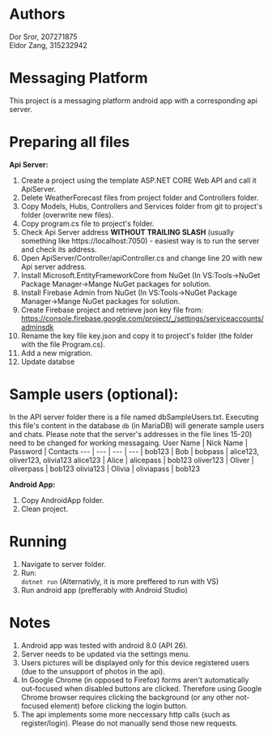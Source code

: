 # Authors
Dor Sror, 207271875  
Eldor Zang, 315232942  
# Messaging Platform
This project is a messaging platform android app with a corresponding api server.



# Preparing all files

**Api Server:**  
1. Create a project using the template ASP.NET CORE Web API and call it ApiServer.
2. Delete WeatherForecast files from project folder and Controllers folder.
4. Copy Models, Hubs, Controllers and Services folder from git to project's folder (overwrite new files).
5. Copy program.cs file to project's folder.
6. Check Api Server address **WITHOUT TRAILING SLASH** (usually something like https://localhost:7050) - easiest way is to run the server and check its address.
7. Open ApiServer/Controller/apiController.cs and change line 20 with new Api server address.
8. Install Microsoft.EntityFrameworkCore from NuGet (In VS:Tools->NuGet Package Manager->Mange NuGet packages for solution.
9. Install Firebase Admin from NuGet (In VS:Tools->NuGet Package Manager->Mange NuGet packages for solution.
10. Create Firebase project and retrieve json key file from: https://console.firebase.google.com/project/_/settings/serviceaccounts/adminsdk
11. Rename the key file key.json and copy it to project's folder (the folder with the file Program.cs).
12. Add a new migration.
13. Update databse

# Sample users (optional): 
In the API server folder there is a file named dbSampleUsers.txt.
Executing this file's content in the database `db` (in MariaDB) will generate sample users and chats. 
Please note that the server's addresses in the file lines 15-20) need to be changed for working messagaing. 
User Name | Nick Name | Password | Contacts
--- | --- | --- | --- |
bob123 | Bob | bobpass | alice123, oliver123, olivia123
alice123 | Alice | alicepass | bob123
oliver123 | Oliver | oliverpass | bob123
olivia123 | Olivia | oliviapass | bob123

**Android App:**  
1. Copy AndroidApp folder.
2. Clean project. 

# Running
1. Navigate to server folder.
2. Run:  
`dotnet run`
(Alternativly, it is more preffered to run with VS)
3. Run android app (prefferably with Android Studio) 

# Notes
1. Android app was tested with android 8.0 (API 26).
2. Server needs to be updated via the settings menu.
3. Users pictures will be displayed only for this device registered users (due to the unsupport of photos in the api).
4. In Google Chrome (in opposed to Firefox) forms aren't automatically out-focused when disabled buttons are clicked. Therefore using Google Chrome browser requires clicking the background (or any other not-focused element) before clicking the login button.
5. The api implements some more neccessary http calls (such as register/login). Please do not manually send those new requests.
